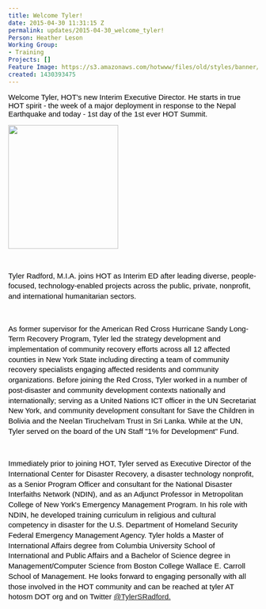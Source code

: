 ```yaml
---
title: Welcome Tyler!
date: 2015-04-30 11:31:15 Z
permalink: updates/2015-04-30_welcome_tyler!
Person: Heather Leson
Working Group:
- Training
Projects: []
Feature Image: https://s3.amazonaws.com/hotwww/files/old/styles/banner/public/Tyler+(HOT)+April+29,+2015.png
created: 1430393475
---
```


<p><span style="font-size: 15px; font-family: Arial; color: #000000; background-color: transparent; font-weight: normal; font-style: normal; font-variant: normal; text-decoration: none; vertical-align: baseline;">Welcome Tyler, HOT’s new Interim Executive Director. He starts in true HOT spirit - the week of a major deployment in response to the Nepal Earthquake and today - 1st day of the 1st ever HOT Summit. <br></span></p><p><span style="font-size: 15px; font-family: Arial; color: #000000; background-color: transparent; font-weight: normal; font-style: normal; font-variant: normal; text-decoration: none; vertical-align: baseline;"> <img class="image-medium" src="https://s3.amazonaws.com/hotwww/files/old/styles/medium/public/Tyler%20%28HOT%29%20April%2029%2C%202015.png?itok=l--0Dwo0" alt="" height="250" width="222"></span></p><p>&nbsp;</p><p id="docs-internal-guid-0e8585ae-0a17-66c4-3452-4675eeee6d93" style="line-height: 1.38; margin-top: 0pt; margin-bottom: 0pt;" dir="ltr"><span style="font-size: 15px; font-family: Arial; color: #000000; background-color: transparent; font-weight: normal; font-style: normal; font-variant: normal; text-decoration: none; vertical-align: baseline;">Tyler Radford, M.I.A. joins HOT as Interim ED after leading diverse, people-focused, technology-enabled projects across the public, private, nonprofit, and international humanitarian sectors. </span></p><p>&nbsp;</p><p style="line-height: 1.38; margin-top: 0pt; margin-bottom: 0pt;" dir="ltr"><span style="font-size: 15px; font-family: Arial; color: #000000; background-color: transparent; font-weight: normal; font-style: normal; font-variant: normal; text-decoration: none; vertical-align: baseline;">As former supervisor for the American Red Cross Hurricane Sandy Long-Term Recovery Program, Tyler led the strategy development and implementation of community recovery efforts across all 12 affected counties in New York State including directing a team of community recovery specialists engaging affected residents and community organizations. Before joining the Red Cross, Tyler worked in a number of post-disaster and community development contexts nationally and internationally; serving as a United Nations ICT officer in the UN Secretariat New York, and community development consultant for Save the Children in Bolivia and the Neelan Tiruchelvam Trust in Sri Lanka. While at the UN, Tyler served on the board of the UN Staff "1% for Development" Fund.</span></p><p>&nbsp;</p><p style="line-height: 1.38; margin-top: 0pt; margin-bottom: 0pt;" dir="ltr"><span style="font-size: 15px; font-family: Arial; color: #000000; background-color: transparent; font-weight: normal; font-style: normal; font-variant: normal; text-decoration: none; vertical-align: baseline;">Immediately prior to joining HOT, Tyler served as Executive Director of the International Center for Disaster Recovery, a disaster technology nonprofit, as a Senior Program Officer and consultant for the National Disaster Interfaiths Network (NDIN), and as an Adjunct Professor in Metropolitan College of New York's Emergency Management Program. In his role with NDIN, he developed training curriculum in religious and cultural competency in disaster for the U.S. Department of Homeland Security Federal Emergency Management Agency. Tyler holds a Master of International Affairs degree from Columbia University School of International and Public Affairs and a Bachelor of Science degree in Management/Computer Science from Boston College Wallace E. Carroll School of Management. He looks forward to engaging personally with all those involved in the HOT community and can be reached at tyler AT hotosm DOT org and on Twitter <a href="https://twitter.com/@TylerSRadford" target="_blank">@TylerSRadford.</a></span></p>
